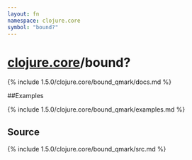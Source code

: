 ```yaml
---
layout: fn
namespace: clojure.core
symbol: "bound?"
---
```


# [clojure.core](../)/bound?

{% include 1.5.0/clojure.core/bound_qmark/docs.md %}

##Examples

{% include 1.5.0/clojure.core/bound_qmark/examples.md %}
## Source
{% include 1.5.0/clojure.core/bound_qmark/src.md %}

